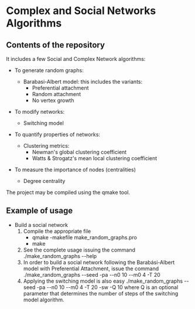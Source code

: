 # Complex and Social Networks Algorithms

## Contents of the repository

It includes a few Social and Complex Network algorithms:
+ To generate random graphs:
	- Barabasi-Albert model: this includes the variants:
		- Preferential attachment
		- Random attachment
		- No vertex growth

+ To modify networks:
	- Switching model

+ To quantify properties of networks:
	- Clustering metrics:
		- Newman's global clustering coefficient
		- Watts & Strogatz's mean local clustering coefficient

+ To measure the importance of nodes (centralities)
	- Degree centrality

The project may be compiled using the qmake tool.

## Example of usage

+ Build a social network
	1. Compile the appropriate file
		- qmake -makefile make_random_graphs.pro
		- make
	2. See the complete usage issuing the command
		./make_random_graphs --help
	3. In order to build a social network following the Barabási-Albert
	model with Preferential Attachment, issue the command
		./make_random_graphs --seed -pa --n0 10 --m0 4 -T 20
	4. Applying the switching model is also easy
		./make_random_graphs --seed -pa --n0 10 --m0 4 -T 20 -sw -Q 10
	where Q is an optional parameter that determines the number of steps
	of the switching model algorithm.
